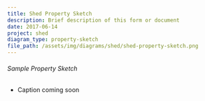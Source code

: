 ```yaml
---
title: Shed Property Sketch
description: Brief description of this form or document
date: 2017-06-14
project: shed
diagram_type: property-sketch
file_path: /assets/img/diagrams/shed/shed-property-sketch.png
---
```

###### Sample Property Sketch
* Caption coming soon
